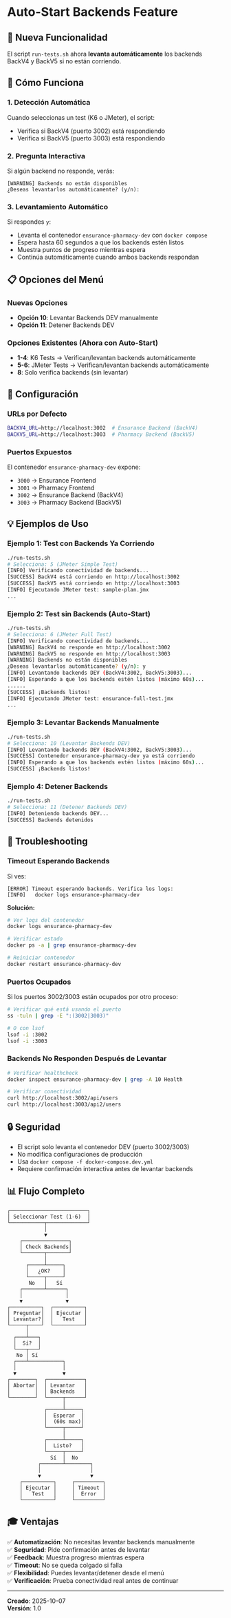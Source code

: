 # Auto-Start Backends Feature

## 🚀 Nueva Funcionalidad

El script `run-tests.sh` ahora **levanta automáticamente** los backends BackV4 y BackV5 si no están corriendo.

## 🎯 Cómo Funciona

### 1. Detección Automática
Cuando seleccionas un test (K6 o JMeter), el script:
- Verifica si BackV4 (puerto 3002) está respondiendo
- Verifica si BackV5 (puerto 3003) está respondiendo

### 2. Pregunta Interactiva
Si algún backend no responde, verás:
```
[WARNING] Backends no están disponibles
¿Deseas levantarlos automáticamente? (y/n):
```

### 3. Levantamiento Automático
Si respondes `y`:
- Levanta el contenedor `ensurance-pharmacy-dev` con `docker compose`
- Espera hasta 60 segundos a que los backends estén listos
- Muestra puntos de progreso mientras espera
- Continúa automáticamente cuando ambos backends respondan

## 📋 Opciones del Menú

### Nuevas Opciones
- **Opción 10**: Levantar Backends DEV manualmente
- **Opción 11**: Detener Backends DEV

### Opciones Existentes (Ahora con Auto-Start)
- **1-4**: K6 Tests → Verifican/levantan backends automáticamente
- **5-6**: JMeter Tests → Verifican/levantan backends automáticamente
- **8**: Solo verifica backends (sin levantar)

## 🔧 Configuración

### URLs por Defecto
```bash
BACKV4_URL=http://localhost:3002  # Ensurance Backend (BackV4)
BACKV5_URL=http://localhost:3003  # Pharmacy Backend (BackV5)
```

### Puertos Expuestos
El contenedor `ensurance-pharmacy-dev` expone:
- `3000` → Ensurance Frontend
- `3001` → Pharmacy Frontend
- `3002` → Ensurance Backend (BackV4)
- `3003` → Pharmacy Backend (BackV5)

## 💡 Ejemplos de Uso

### Ejemplo 1: Test con Backends Ya Corriendo
```bash
./run-tests.sh
# Selecciona: 5 (JMeter Simple Test)
[INFO] Verificando conectividad de backends...
[SUCCESS] BackV4 está corriendo en http://localhost:3002
[SUCCESS] BackV5 está corriendo en http://localhost:3003
[INFO] Ejecutando JMeter test: sample-plan.jmx
...
```

### Ejemplo 2: Test sin Backends (Auto-Start)
```bash
./run-tests.sh
# Selecciona: 6 (JMeter Full Test)
[INFO] Verificando conectividad de backends...
[WARNING] BackV4 no responde en http://localhost:3002
[WARNING] BackV5 no responde en http://localhost:3003
[WARNING] Backends no están disponibles
¿Deseas levantarlos automáticamente? (y/n): y
[INFO] Levantando backends DEV (BackV4:3002, BackV5:3003)...
[INFO] Esperando a que los backends estén listos (máximo 60s)...
......
[SUCCESS] ¡Backends listos!
[INFO] Ejecutando JMeter test: ensurance-full-test.jmx
...
```

### Ejemplo 3: Levantar Backends Manualmente
```bash
./run-tests.sh
# Selecciona: 10 (Levantar Backends DEV)
[INFO] Levantando backends DEV (BackV4:3002, BackV5:3003)...
[SUCCESS] Contenedor ensurance-pharmacy-dev ya está corriendo
[INFO] Esperando a que los backends estén listos (máximo 60s)...
[SUCCESS] ¡Backends listos!
```

### Ejemplo 4: Detener Backends
```bash
./run-tests.sh
# Selecciona: 11 (Detener Backends DEV)
[INFO] Deteniendo backends DEV...
[SUCCESS] Backends detenidos
```

## 🐛 Troubleshooting

### Timeout Esperando Backends
Si ves:
```
[ERROR] Timeout esperando backends. Verifica los logs:
[INFO]   docker logs ensurance-pharmacy-dev
```

**Solución:**
```bash
# Ver logs del contenedor
docker logs ensurance-pharmacy-dev

# Verificar estado
docker ps -a | grep ensurance-pharmacy-dev

# Reiniciar contenedor
docker restart ensurance-pharmacy-dev
```

### Puertos Ocupados
Si los puertos 3002/3003 están ocupados por otro proceso:
```bash
# Verificar qué está usando el puerto
ss -tuln | grep -E ":(3002|3003)"

# O con lsof
lsof -i :3002
lsof -i :3003
```

### Backends No Responden Después de Levantar
```bash
# Verificar healthcheck
docker inspect ensurance-pharmacy-dev | grep -A 10 Health

# Verificar conectividad
curl http://localhost:3002/api/users
curl http://localhost:3003/api2/users
```

## 🔒 Seguridad

- El script solo levanta el contenedor DEV (puerto 3002/3003)
- No modifica configuraciones de producción
- Usa `docker compose -f docker-compose.dev.yml`
- Requiere confirmación interactiva antes de levantar backends

## 📊 Flujo Completo

```
┌─────────────────────────┐
│ Seleccionar Test (1-6)  │
└───────────┬─────────────┘
            │
            ▼
    ┌───────────────┐
    │ Check Backends│
    └───────┬───────┘
            │
      ┌─────┴─────┐
      │   ¿OK?    │
      └─────┬─────┘
       No   │   Sí
    ┌───────┴──────┐
    │              │
    ▼              ▼
┌──────────┐  ┌──────────┐
│ Preguntar│  │ Ejecutar │
│ Levantar?│  │   Test   │
└─────┬────┘  └──────────┘
      │
  ┌───┴───┐
  │  Sí?  │
  └───┬───┘
   No │ Sí
  ┌───┴───────────┐
  │               │
  ▼               ▼
┌────────┐  ┌────────────┐
│ Abortar│  │ Levantar   │
│        │  │ Backends   │
└────────┘  └─────┬──────┘
                  │
            ┌─────┴─────┐
            │  Esperar  │
            │  (60s max)│
            └─────┬─────┘
                  │
            ┌─────┴─────┐
            │  Listo?   │
            └─────┬─────┘
              Sí  │  No
          ┌───────┴────────┐
          │                │
          ▼                ▼
    ┌──────────┐     ┌─────────┐
    │ Ejecutar │     │ Timeout │
    │   Test   │     │  Error  │
    └──────────┘     └─────────┘
```

## 🎓 Ventajas

✅ **Automatización**: No necesitas levantar backends manualmente  
✅ **Seguridad**: Pide confirmación antes de levantar  
✅ **Feedback**: Muestra progreso mientras espera  
✅ **Timeout**: No se queda colgado si falla  
✅ **Flexibilidad**: Puedes levantar/detener desde el menú  
✅ **Verificación**: Prueba conectividad real antes de continuar  

---

**Creado**: 2025-10-07  
**Versión**: 1.0
